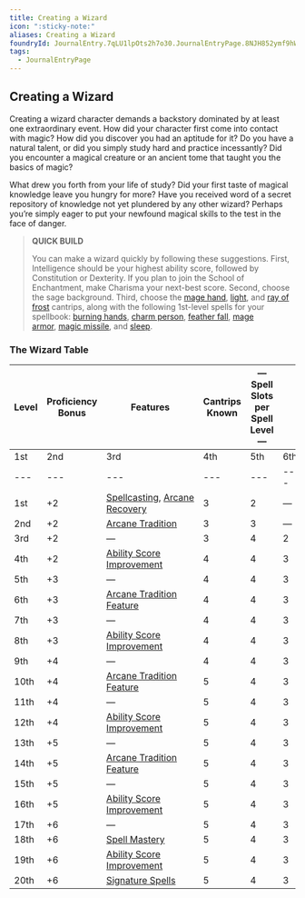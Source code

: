 ```yaml
---
title: Creating a Wizard
icon: ":sticky-note:"
aliases: Creating a Wizard
foundryId: JournalEntry.7qLU1lpOts2h7o30.JournalEntryPage.8NJH852ymf9hWZoO
tags:
  - JournalEntryPage
---
```

## Creating a Wizard

Creating a wizard character demands a backstory dominated by at least one extraordinary event. How did your character first come into contact with magic? How did you discover you had an aptitude for it? Do you have a natural talent, or did you simply study hard and practice incessantly? Did you encounter a magical creature or an ancient tome that taught you the basics of magic?

What drew you forth from your life of study? Did your first taste of magical knowledge leave you hungry for more? Have you received word of a secret repository of knowledge not yet plundered by any other wizard? Perhaps you’re simply eager to put your newfound magical skills to the test in the face of danger.

> **QUICK BUILD**
> 
> You can make a wizard quickly by following these suggestions. First, Intelligence should be your highest ability score, followed by Constitution or Dexterity. If you plan to join the School of Enchantment, make Charisma your next-best score. Second, choose the sage background. Third, choose the [mage hand](https://www.dndbeyond.com/spells/2173-mage-hand), [light](https://www.dndbeyond.com/spells/2166-light), and [ray of frost](https://www.dndbeyond.com/spells/2226-ray-of-frost) cantrips, along with the following 1st-level spells for your spellbook: [burning hands](https://www.dndbeyond.com/spells/2021-burning-hands), [charm person](https://www.dndbeyond.com/spells/2025-charm-person), [feather fall](https://www.dndbeyond.com/spells/2095-feather-fall), [mage armor](https://www.dndbeyond.com/spells/2172-mage-armor), [magic missile](https://www.dndbeyond.com/spells/2176-magic-missile), and [sleep](https://www.dndbeyond.com/spells/2254-sleep).

### The Wizard Table

|Level|Proficiency  <br>Bonus|Features|Cantrips  <br>Known|—Spell Slots per Spell Level—|   |   |   |   |   |   |   |   |
|---|---|---|---|---|---|---|---|---|---|---|---|---|
|1st|2nd|3rd|4th|5th|6th|7th|8th|9th|
|---|---|---|---|---|---|---|---|---|
|1st|+2|[Spellcasting](https://www.dndbeyond.com/classes/8-wizard#Spellcasting-410), [Arcane Recovery](https://www.dndbeyond.com/classes/8-wizard#ArcaneRecovery-411)|3|2|—|—|—|—|—|—|—|—|
|2nd|+2|[Arcane Tradition](https://www.dndbeyond.com/classes/8-wizard#ArcaneTradition-412)|3|3|—|—|—|—|—|—|—|—|
|3rd|+2|—|3|4|2|—|—|—|—|—|—|—|
|4th|+2|[Ability Score Improvement](https://www.dndbeyond.com/classes/8-wizard#AbilityScoreImprovement-328)|4|4|3|—|—|—|—|—|—|—|
|5th|+3|—|4|4|3|2|—|—|—|—|—|—|
|6th|+3|[Arcane Tradition Feature](https://www.dndbeyond.com/classes/8-wizard#ArcaneTraditions)|4|4|3|3|—|—|—|—|—|—|
|7th|+3|—|4|4|3|3|1|—|—|—|—|—|
|8th|+3|[Ability Score Improvement](https://www.dndbeyond.com/classes/8-wizard#AbilityScoreImprovement-328)|4|4|3|3|2|—|—|—|—|—|
|9th|+4|—|4|4|3|3|3|1|—|—|—|—|
|10th|+4|[Arcane Tradition Feature](https://www.dndbeyond.com/classes/8-wizard#ArcaneTraditions)|5|4|3|3|3|2|—|—|—|—|
|11th|+4|—|5|4|3|3|3|2|1|—|—|—|
|12th|+4|[Ability Score Improvement](https://www.dndbeyond.com/classes/8-wizard#AbilityScoreImprovement-328)|5|4|3|3|3|2|1|—|—|—|
|13th|+5|—|5|4|3|3|3|2|1|1|—|—|
|14th|+5|[Arcane Tradition Feature](https://www.dndbeyond.com/classes/8-wizard#ArcaneTraditions)|5|4|3|3|3|2|1|1|—|—|
|15th|+5|—|5|4|3|3|3|2|1|1|1|—|
|16th|+5|[Ability Score Improvement](https://www.dndbeyond.com/classes/8-wizard#AbilityScoreImprovement-328)|5|4|3|3|3|2|1|1|1|—|
|17th|+6|—|5|4|3|3|3|2|1|1|1|1|
|18th|+6|[Spell Mastery](https://www.dndbeyond.com/classes/8-wizard#SpellMastery-413)|5|4|3|3|3|3|1|1|1|1|
|19th|+6|[Ability Score Improvement](https://www.dndbeyond.com/classes/8-wizard#AbilityScoreImprovement-328)|5|4|3|3|3|3|2|1|1|1|
|20th|+6|[Signature Spells](https://www.dndbeyond.com/classes/8-wizard#SignatureSpells-414)|5|4|3|3|3|3|2|2|1|1|
